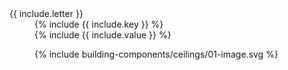 
<dt class="building-components-dt-block">

<dl>

<dt id="building-components-dt-content">
<div markdown="1">
{{ include.letter }}
</div>
</dt>
<dd id="building-components-dd-content">
<div markdown="1">
{% include {{ include.key }} %}
</div>
</dd>

<dt id="building-components-dt-content">
</dt>
<dd id="building-components-dd-content">
<div markdown="1">
{% include {{ include.value }} %}
</div>
</dd>

</dl>

</div>
</dt>

<dd class="building-components-dd-block">
<div markdown="1">
{% include building-components/ceilings/01-image.svg %}
</div>
</dd>
